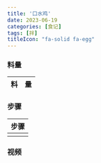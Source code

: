 ```yaml
---
title: '口水鸡'
date: 2023-06-19
categories: [食记]
tags: [拌]
titleIcon: "fa-solid fa-egg"
---
```

<!--more-->



### 料量
|料|量|
|---|---|

### 步骤

|步骤|
|---|
||

### 视频